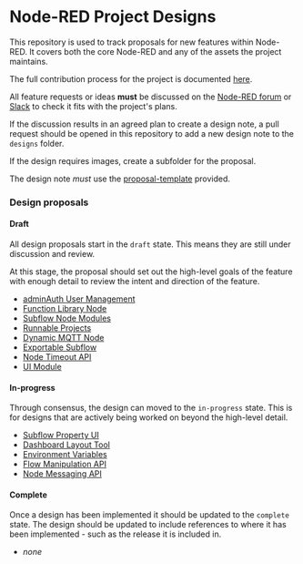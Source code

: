 # Node-RED Project Designs

This repository is used to track proposals for new features within Node-RED. It
covers both the core Node-RED and any of the assets the project maintains.

The full contribution process for the project is documented [here](https://nodered.org/about/contribute/).

All feature requests or ideas **must** be discussed on the [Node-RED forum](https://discourse.nodered.org)
or [Slack](https://nodered.org/slack) to check it fits with the project's plans.

If the discussion results in an agreed plan to create a design note, a pull
request should be opened in this repository to add a new design note to the `designs`
folder.

If the design requires images, create a subfolder for the proposal.

The design note *must* use the [proposal-template](proposal-template.md) provided.

### Design proposals

#### Draft

All design proposals start in the `draft` state. This means they are still under
discussion and review.

At this stage, the proposal should set out the high-level goals of the feature
with enough detail to review the intent and direction of the feature.

 - [adminAuth User Management](designs/adminAuth-user-management.md)
 - [Function Library Node](designs/function-library-node.md)
 - [Subflow Node Modules](designs/subflow-node-modules.md)
 - [Runnable Projects](designs/runnable-projects.md)
 - [Dynamic MQTT Node](designs/dynamic-mqtt-node.md)
 - [Exportable Subflow](designs/exportable-subflow/README.md)
 - [Node Timeout API](designs/timeout-api.md)
 - [UI Module](designs/ui-module/README.md)

#### In-progress

Through consensus, the design can moved to the `in-progress` state. This is
for designs that are actively being worked on beyond the high-level detail.

 - [Subflow Property UI](designs/subflow-property-ui)
 - [Dashboard Layout Tool](designs/dashboard-layout-tool)
 - [Environment Variables](designs/env-vars)
 - [Flow Manipulation API](designs/flow-manipulation-api)
 - [Node Messaging API](designs/node-messaging-api.md)

#### Complete

Once a design has been implemented it should be updated to the `complete` state.
The design should be updated to include references to where it has been implemented -
such as the release it is included in.

 - *none*

